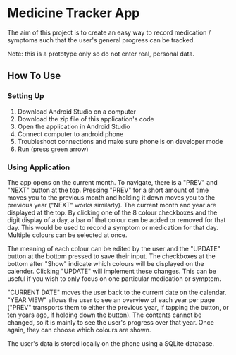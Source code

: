 # Medicine Tracker App

The aim of this project is to create an easy way to record medication / symptoms such that the user's general progress can be tracked. 

Note: this is a prototype only so do not enter real, personal data.

## How To Use

### Setting Up

1. Download Android Studio on a computer
2. Download the zip file of this application's code 
3. Open the application in Android Studio
4. Connect computer to android phone
5. Troubleshoot connections and make sure phone is on developer mode
6. Run (press green arrow)

### Using Application

The app opens on the current month. To navigate, there is a "PREV" and "NEXT" button at the top. Pressing "PREV" for a short amount of time moves you to the previous month and holding it down moves you to the previous year ("NEXT" works similarly). The current month and year are displayed at the top. By clicking one of the 8 colour checkboxes and the digit display of a day, a bar of that colour can be added or removed for that day. This would be used to record a symptom or medication for that day. Multiple colours can be selected at once.

The meaning of each colour can be edited by the user and the "UPDATE" button at the bottom pressed to save their input. The checkboxes at the bottom after "Show" indicate which colours will be displayed on the calender. Clicking "UPDATE" will implement these changes. This can be useful if you wish to only focus on one particular medication or symptom.

"CURRENT DATE" moves the user back to the current date on the calendar. "YEAR VIEW" allows the user to see an overview of each year per page ("PREV" transports them to either the previous year, if tapping the button, or ten years ago, if holding down the button). The contents cannot be changed, so it is mainly to see the user's progress over that year. Once again, they can choose which colours are shown.

The user's data is stored locally on the phone using a SQLite database.


